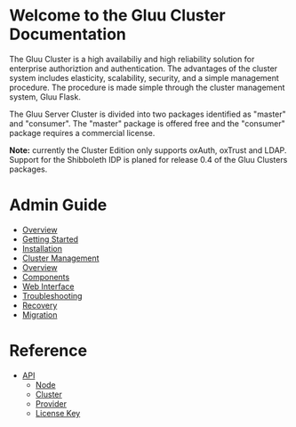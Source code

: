 # Welcome to the Gluu Cluster Documentation

The Gluu Cluster is a high availabiliy and high reliability solution for enterprise authoriztion and authentication.
The advantages of the cluster system includes elasticity, scalability, security, and a simple management procedure.
The procedure is made simple through the cluster management system, Gluu Flask.

The Gluu Server Cluster is divided into two packages identified as "master" and "consumer". The "master" package is offered free and the "consumer" package requires a commercial license.

**Note:** currently the Cluster Edition only supports oxAuth, oxTrust and LDAP. Support for the Shibboleth IDP
is planed for release 0.4 of the Gluu Clusters packages.

# Admin Guide
- [Overview](./admin-guide/overview/index.md)
- [Getting Started](./admin-guide/getting-started/index.md)
- [Installation](./admin-guide/installation/index.md)
- [Cluster Management](./admin-guide/cluster-management/index.md)
- [Overview](./admin-guide/overview/index.md)
- [Components](./admin-guide/components/index.md)
- [Web Interface](./admin-guide/webui/index.md)
- [Troubleshooting](./admin-guide/troubleshooting/index.md)
- [Recovery](./admin-guide/recovery/index.md)
- [Migration](./admin-guide/migration/index.md)

# Reference
- [API](./reference/api/index.md)
  - [Node](./reference/api/node.md)
  - [Cluster](./reference/api/cluster.md)
  - [Provider](./reference/api/provider.md)
  - [License Key](./reference/api/license_key.md)
